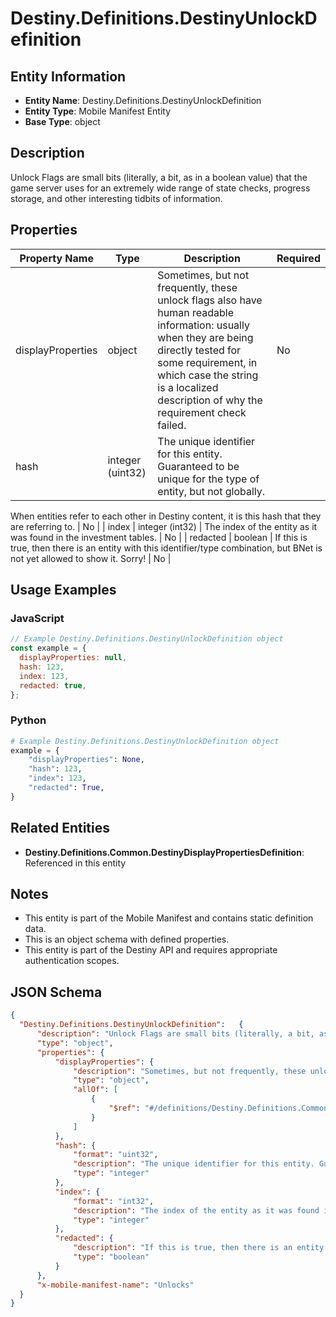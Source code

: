 # Destiny.Definitions.DestinyUnlockDefinition

## Entity Information
- **Entity Name**: Destiny.Definitions.DestinyUnlockDefinition
- **Entity Type**: Mobile Manifest Entity
- **Base Type**: object

## Description
Unlock Flags are small bits (literally, a bit, as in a boolean value) that the game server uses for an extremely wide range of state checks, progress storage, and other interesting tidbits of information.

## Properties

| Property Name | Type | Description | Required |
|---------------|------|-------------|----------|
| displayProperties | object | Sometimes, but not frequently, these unlock flags also have human readable information: usually when they are being directly tested for some requirement, in which case the string is a localized description of why the requirement check failed. | No |
| hash | integer (uint32) | The unique identifier for this entity. Guaranteed to be unique for the type of entity, but not globally.
When entities refer to each other in Destiny content, it is this hash that they are referring to. | No |
| index | integer (int32) | The index of the entity as it was found in the investment tables. | No |
| redacted | boolean | If this is true, then there is an entity with this identifier/type combination, but BNet is not yet allowed to show it. Sorry! | No |

## Usage Examples

### JavaScript
```javascript
// Example Destiny.Definitions.DestinyUnlockDefinition object
const example = {
  displayProperties: null,
  hash: 123,
  index: 123,
  redacted: true,
};
```

### Python
```python
# Example Destiny.Definitions.DestinyUnlockDefinition object
example = {
    "displayProperties": None,
    "hash": 123,
    "index": 123,
    "redacted": True,
}
```

## Related Entities
- **Destiny.Definitions.Common.DestinyDisplayPropertiesDefinition**: Referenced in this entity

## Notes
- This entity is part of the Mobile Manifest and contains static definition data.
- This is an object schema with defined properties.
- This entity is part of the Destiny API and requires appropriate authentication scopes.

## JSON Schema
```json
{
  "Destiny.Definitions.DestinyUnlockDefinition":   {
      "description": "Unlock Flags are small bits (literally, a bit, as in a boolean value) that the game server uses for an extremely wide range of state checks, progress storage, and other interesting tidbits of information.",
      "type": "object",
      "properties": {
          "displayProperties": {
              "description": "Sometimes, but not frequently, these unlock flags also have human readable information: usually when they are being directly tested for some requirement, in which case the string is a localized description of why the requirement check failed.",
              "type": "object",
              "allOf": [
                  {
                      "$ref": "#/definitions/Destiny.Definitions.Common.DestinyDisplayPropertiesDefinition"
                  }
              ]
          },
          "hash": {
              "format": "uint32",
              "description": "The unique identifier for this entity. Guaranteed to be unique for the type of entity, but not globally.\r\nWhen entities refer to each other in Destiny content, it is this hash that they are referring to.",
              "type": "integer"
          },
          "index": {
              "format": "int32",
              "description": "The index of the entity as it was found in the investment tables.",
              "type": "integer"
          },
          "redacted": {
              "description": "If this is true, then there is an entity with this identifier/type combination, but BNet is not yet allowed to show it. Sorry!",
              "type": "boolean"
          }
      },
      "x-mobile-manifest-name": "Unlocks"
  }
}
```
